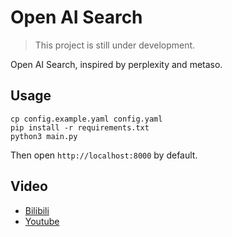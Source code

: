 # Open AI Search

> This project is still under development.

Open AI Search, inspired by perplexity and metaso.

## Usage

```shell
cp config.example.yaml config.yaml
pip install -r requirements.txt
python3 main.py
```

Then open `http://localhost:8000` by default.

## Video

+ [Bilibili](https://www.bilibili.com/video/BV1zs421M7ce/)
+ [Youtube](https://youtu.be/Jp2qUYLb3K0)
